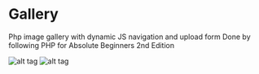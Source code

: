 # Gallery
Php image gallery with dynamic JS navigation and upload form
Done by following PHP for Absolute Beginners 2nd Edition

![alt tag](http://i.imgur.com/8qu8qPG.png)
![alt tag](http://i.imgur.com/wr4WUGt.png)


